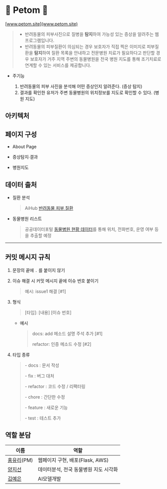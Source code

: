 # :feet: Petom :feet:

[www.petom.site](www.petom.site)

> - 반려동물의 피부사진으로 질병을 **탐지**하여 가능성 있는 증상을 알려주는 웹 프로그램입니다.
> - 반려동물의 피부질환이 의심되는 경우 보호자가 직접 찍은 이미지로 피부질환을 **탐지**하여 질환 목록을 안내하고 전문병원 치료가 필요하다고 판단할 경우 보호자가 거주 지역 주변의 동물병원을 전국 병원 지도를 통해 조기치료로 연계할 수 있는 서비스를 제공합니다.

- 주기능

  1. 반려동물의 피부 사진을 분석해 어떤 증상인지 알려준다. (증상 탐지)
  2. 결과를 확인한 유저가 주변 동물병원의 위치정보를 지도로 확인할 수 있다. (병원 지도)

## 아키텍처

## 페이지 구성

- About Page

- 증상탐지∙결과

- 병원지도

## 데이터 출처

- 질환 분석

  > AiHub [반려동물 피부 질환](https://aihub.or.kr/aihubdata/data/view.do?currMenu=115&topMenu=100&aihubDataSe=realm&dataSetSn=561)

- 동물병원 리스트
  > 공공데이터포털 [동물병원 현황 데이터](https://www.data.go.kr/tcs/dss/selectDataSetList.do?dType=TOTAL&keyword=%EB%8F%99%EB%AC%BC%EB%B3%91%EC%9B%90&detailKeyword=&publicDataPk=&recmSe=&detailText=&relatedKeyword=&commaNotInData=&commaAndData=&commaOrData=&must_not=&tabId=&dataSetCoreTf=&coreDataNm=&sort=&relRadio=&orgFullName=&orgFilter=&org=&orgSearch=&currentPage=1&perPage=10&brm=&instt=&svcType=&kwrdArray=&extsn=&coreDataNmArray=&pblonsipScopeCode=)를 통해 위치, 전화번호, 운영 여부 등을 추출할 예정

---

## 커밋 메시지 규칙

1. 문장의 끝에 `.` 를 붙이지 않기

2. 이슈 해결 시 커밋 메시지 끝에 이슈 번호 붙이기

   > 예시: issue1 해결 [#1]

3. 형식

   > [타입]: [내용] [이슈 번호]

   - 예시

     > docs: add 메소드 설명 주석 추가 [#1]
     >
     > refactor: 인증 메소드 수정 [#2]

4. 타입 종류

   > \- docs : 문서 작성
   >
   > \- fix : 버그 대처
   >
   > \- refactor : 코드 수정 / 리팩터링
   >
   > \- chore : 간단한 수정
   >
   > \- feature : 새로운 기능
   >
   > \- test : 테스트 추가

## 역할 분담

| 이름                                       | 역할                                  |
| ------------------------------------------ | ------------------------------------- |
| [홍유리](https://github.com/teraglass)(PM) | 웹페이지 구현, 배포(Flask, AWS)       |
| [양지선](https://github.com/Sunnnyyy16)    | 데이터분석, 전국 동물병원 지도 시각화 |
| [김예은](https://github.com/kimyeun)       | AI모델개발                            |
